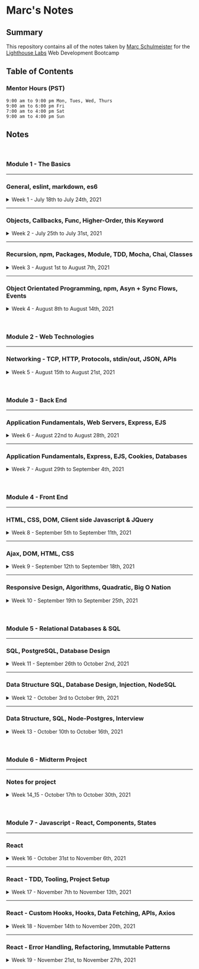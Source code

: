 # Marc's Notes
## Summary

This repository contains all of the notes taken by [Marc Schulmeister](https://github.com/marcschul) for the [Lighthouse Labs](https://www.lighthouselabs.ca/) Web Development Bootcamp


## Table of Contents

### Mentor Hours (PST)
``` JS
9:00 am to 9:00 pm Mon, Tues, Wed, Thurs
9:00 am to 6:00 pm Fri
7:00 am to 4:00 pm Sat
9:00 am to 4:00 pm Sun
```

## Notes
<br>

### Module 1 - The Basics
---
### General, eslint, markdown, es6

<details>
<summary> Week 1 - July 18th to July 24th, 2021 </summary>

* [Week 1](/Week_1)
  * [Day 1](/Week_1/Day_1) - *July 19th, 2021*
  * [Day 2](/Week_1/Day_2) - *July 20th, 2021*
  * [Day 3](/Week_1/Day_3) - *July 21st, 2021*
  * [Day 4](/Week_1/Day_4) - *July 22nd, 2021*
  * [Day 5](/Week_1/Day_5) - *July 23rd, 2021*
  * [Day 6](/Week_1/Day_6) - *July 24rd, 2021*
</details>

---
### Objects, Callbacks, Func, Higher-Order, this Keyword
<details>
<summary> Week 2 - July 25th to July 31st, 2021 </summary>

* [Week 2](/Week_2)
  * [Day 2](/Week_2/Day_2) - *July 27th, 2021*
  * [Day 4](/Week_2/Day_4) - *July 29th, 2021*

</details>

---
### Recursion, npm, Packages, Module, TDD, Mocha, Chai, Classes
<details>
<summary> Week 3 - August 1st to August 7th, 2021 </summary>

* [Week 3](/Week_3)
  * [Day 1](Week_3/Day_1) - *August 2st, 2021*
  * [Day 2](Week_3/Day_2) - *August 3rd, 2021*
  * [Day 3](Week_3/Day_3) - *August 4th, 2021*
  * [Day 4](Week_3/Day_4) - *August 5th, 2021*
</details>

---
### Object Orientated Programming, npm, Asyn + Sync Flows, Events
<details>
<summary> Week 4 - August 8th to August 14th, 2021 </summary>

* [Week 4](/Week_4)
  * [Day 1](Week_4/Day_1) - *August 9th, 2021*
  * [Day 2](Week_4/Day_2) - *August 10th, 2021*
  * [Day 3](Week_4/Day_3) - *August 11th, 2021*
  * [Day 4](Week_4/Day_4) - *August 12th, 2021*
</details>

<br>
<br>

### Module 2 - Web Technologies
---
### Networking - TCP, HTTP, Protocols, stdin/out, JSON, APIs
<details>
<summary> Week 5 - August 15th to August 21st, 2021 </summary>

* [Week 5](/Week_5)
  * [Day 1](Week_5/Day_1) - *August 16th, 2021*
  * [Day 2](Week_5/Day_2) - *August 17th, 2021*
  * [Day 3](Week_5/Day_3) - *August 18th, 2021*
  * [Day 4](Week_5/Day_4) - *August 19th, 2021*
</details>

<br>
<br>

### Module 3 - Back End
---
### Application Fundamentals, Web Servers, Express, EJS
<details>
<summary> Week 6 - August 22nd to August 28th, 2021 </summary>

* [Week 6](/Week_6)
  * [Day 1](Week_6/Day_1) - *August 23rd, 2021*
  * [Day 2](Week_6/Day_2) - *August 24th, 2021*
  * [Day 3](Week_6/Day_3) - *August 25th, 2021*
  * [Day 4](Week_6/Day_4) - *August 26th, 2021*
</details>

---
### Application Fundamentals, Express, EJS, Cookies, Databases
<details>
<summary> Week 7 - August 29th to September 4th, 2021 </summary>

* [Week 7](/Week_7)
  * [Day 1](Week_7/Day_1) - *August 30th, 2021*
  * [Day 2](Week_7/Day_2) - *August 31st, 2021*
  * [Day 4](Week_7/Day_4) - *September 2nd, 2021*
</details>

<br>
<br>

### Module 4 - Front End
---
### HTML, CSS, DOM, Client side Javascript & JQuery
<details>
<summary> Week 8 - September 5th to September 11th, 2021 </summary>

* [Week 8](/Week_8)
  * [Day 1](Week_8/Day_1) - *September 6th, 2021*
  * [Day 2](Week_8/Day_2) - *September 7th, 2021*
  * [Day 3](Week_8/Day_3) - *September 8th, 2021*
  * [Day 4](Week_8/Day_4) - *September 9th, 2021*
</details>

---
### Ajax, DOM, HTML, CSS
<details>
<summary> Week 9 - September 12th to September 18th, 2021 </summary>

* [Week 9](/Week_9)
  * [Day 1](Week_9/Day_1) - *September 13th, 2021*
  * [Day 2](Week_9/Day_2) - *September 14th, 2021*
</details>

---
### Responsive Design, Algorithms, Quadratic, Big O Nation
<details>
<summary> Week 10 - September 19th to September 25th, 2021 </summary>

* [Week 10](/Week_10)
  * [Day 1](Week_10/Day_1) - *September 20th, 2021*
  * [Day 2](Week_10/Day_2) - *September 21st, 2021*
</details>

<br>
<br>

### Module 5 - Relational Databases & SQL
---
### SQL, PostgreSQL, Database Design
<details>
<summary> Week 11 - September 26th to October 2nd, 2021 </summary>

* [Week 11](/Week_11)
  * [Day 1](Week_11/Day_1) - *September 27th, 2021*
  * [Day 2](Week_11/Day_2) - *September 28th, 2021*
  * [Day 4](Week_11/Day_4) - *September 30th, 2021*
</details>

---

### Data Structure SQL, Database Design, Injection, NodeSQL 
<details>
<summary> Week 12 - October 3rd to October 9th, 2021 </summary>

* [Week 12](/Week_12)
  * [Day 1](Week_12/Day_1) - *October 4h, 2021*
  * [Day 2](Week_12/Day_2) - *October 5th, 2021*
  * [Day 4](Week_12/Day_4) - *October 7th, 2021*
</details>

---

### Data Structure, SQL, Node-Postgres, Interview
<details>
<summary> Week 13 - October 10th to October 16th, 2021 </summary>

* [Week 13](/Week_13)
  * [Day 1](Week_13/Day_1) - *October 11th, 2021*
  * [Day 2](Week_13/Day_2) - *October 12th, 2021*
</details>

<br>
<br>

### Module 6 - Midterm Project
---
### Notes for project
<details>
<summary> Week 14_15 - October 17th to October 30th, 2021 </summary>

* [Week 14_15](/Week_14_15)
  * [Day 2](Week_14_15/Day_2) - *October 19th, 2021*
  * [Day 3](Week_14_15/Day_3) - *October 20th, 2021*
  * [Day 4](Week_14_15/Day_4) - *October 21th, 2021*
</details>

<br>
<br>

### Module 7 - Javascript - React, Components, States
---
### React
<details>
<summary> Week 16 - October 31st to November 6th, 2021 </summary>

* [Week 16](/Week_16)
  * [Day 1](Week_16/Day_1) - *October 31st, 2021*
  * [Day 2](Week_16/Day_2) - *November 1st, 2021*
  * [Day 3](Week_16/Day_3) - *November 2nd, 2021*
</details>

---
### React - TDD, Tooling, Project Setup
<details>
<summary> Week 17 - November 7th to November 13th, 2021 </summary>

* [Week 17](/Week_17)
  * [Day 1](Week_17/Day_1) - *November 8th, 2021*
  * [Day 2](Week_17/Day_2) - *November 9th, 2021*
</details>

---
### React - Custom Hooks, Hooks, Data Fetching, APIs, Axios
<details>
<summary> Week 18 - November 14th to November 20th, 2021 </summary>

* [Week 18](/Week_18)
  * [Day 1](Week_18/Day_1) - *November 15th, 2021*
  * [Day 2](Week_18/Day_2) - *November 16th, 2021*
  * [Day 4](Week_18/Day_4) - *November 18th, 2021*
</details>

---
### React - Error Handling, Refactoring, Immutable Patterns
<details>
<summary> Week 19 - November 21st, to November 27th, 2021 </summary>

* [Week 19](/Week_19)
  * [Day 2](Week_19/Day_2) - *November 23rd, 2021*
  * [Day 3](Week_19/Day_3) - *November 24th, 2021*
</details>


